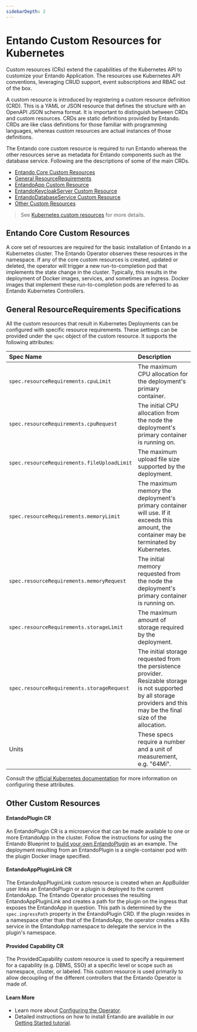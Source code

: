 ```yaml
---
sidebarDepth: 2
---
```


# Entando Custom Resources for Kubernetes
Custom resources (CRs) extend the capabilities of the Kubernetes API to customize  your Entando Application. The resources use Kubernetes API conventions, leveraging CRUD support, event subscriptions and RBAC out of the box. 
 
A custom resource is introduced by registering a custom resource definition (CRD). This is a YAML or JSON resource that defines the structure with an OpenAPI JSON schema format. It is important to distinguish between CRDs and custom resources. CRDs are static definitions provided by Entando. CRDs are like class definitions for those familiar with programming languages, whereas custom resources are actual instances of those definitions.
  
The Entando core custom resource is required to run Entando whereas the other resources serve as metadata for Entando components such as the database service. Following are the descriptions of some of the main CRDs.  
* [Entando Core Custom Resources](#entando-core-custom-resources)
* [General ResourceRequirements](#general-resourcerequirements-specifications)
* [EntandoApp Custom Resource](entandoapp-cr.md)
* [EntandoKeycloakServer Custom Resource](keycloak-cr.md)
* [EntandoDatabaseService Custom Resource](database-cr.md)
* [Other Custom Resources](#other-custom-resources)
> See  [Kubernetes custom resources](https://kubernetes.io/docs/concepts/extend-kubernetes/api-extension/custom-resources/) for more details.
  
## Entando Core Custom Resources
A core set of resources are required for the basic installation of Entando in a Kubernetes cluster. The Entando Operator observes these resources in the namespace. If any of the core custom resources is created, updated or deleted, the operator will trigger a new run-to-completion pod that implements the state change in the cluster. Typically, this results in the deployment of Docker images, services, and sometimes an ingress. Docker images that implement these run-to-completion pods are referred to as Entando Kubernetes Controllers.
 
## General ResourceRequirements Specifications 
 
All the custom resources that result in Kubernetes Deployments can be configured with specific resource requirements. These settings can be provided under the `spec` object of the custom resource. It supports the following attributes:

| Spec Name | Description |
| :- | :- |
| `spec.resourceRequirements.cpuLimit` | The maximum CPU allocation for the deployment's primary container.|
|`spec.resourceRequirements.cpuRequest` | The initial CPU allocation from the node the deployment's primary container is running on.|
| `spec.resourceRequirements.fileUploadLimit` | The maximum upload file size supported by the deployment.|
|`spec.resourceRequirements.memoryLimit` | The maximum memory the deployment's primary container will use. If it exceeds this amount, the container may be terminated by Kubernetes.|
|`spec.resourceRequirements.memoryRequest` | The initial memory requested from the node the deployment's primary container is running on.|
|`spec.resourceRequirements.storageLimit` | The maximum amount of storage required by the deployment.|
|`spec.resourceRequirements.storageRequest` | The initial storage requested from the persistence provider. Resizable storage is not supported by all storage providers and this may be the final size of the allocation.|
| Units |These specs require a number and a unit of measurement, e.g. "64Mi".|

Consult the [official Kubernetes documentation](https://kubernetes.io/docs/concepts/configuration/manage-resources-containers/#resource-requests-and-limits-of-pod-and-container) for more information on configuring these attributes.

## Other Custom Resources 

#### EntandoPlugin CR
An EntandoPlugin CR is a microservice that can be made available to one or more EntandoApp in the cluster. Follow the instructions for using the Entando Blueprint to [build your own EntandoPlugin](../../tutorials/create/ms/generate-microservices-and-micro-frontends.md) as an example. The deployment resulting from an EntandoPlugin is a single-container pod with the plugin Docker image specified. 
 
#### EntandoAppPluginLink CR
 
The EntandoAppPluginLink custom resource is created when an AppBuilder user links an EntandoPlugin or a plugin is deployed to the current EntandoApp. The Entando Operator processes the resulting EntandoAppPluginLink and creates a path for the plugin on the ingress that exposes the EntandoApp in question. This path is determined by the `spec.ingressPath` property in the EntandoPlugin CRD. If the plugin resides in a namespace other than that of the EntandoApp, the operator creates a K8s service in the EntandoApp namespace to delegate the service in the plugin's namespace.
 
#### Provided Capability CR
The ProvidedCapability custom resource is used to specify a requirement for a capability (e.g. DBMS, SSO) at a specific level or scope such as namespace, cluster, or labeled. This custom resource is used primarily to allow decoupling of the different controllers that the Entando Operator is made of.

#### Learn More 
* Learn more about [Configuring the Operator](../../tutorials/devops/entando-operator.md). 
* Detailed instructions on how to install Entando are available in our
[Getting Started tutorial](../getting-started). 

